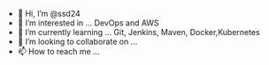 - 👋 Hi, I’m @ssd24
- 👀 I’m interested in ... DevOps and AWS 
- 🌱 I’m currently learning ... Git, Jenkins, Maven, Docker,Kubernetes
- 💞️ I’m looking to collaborate on ...
- 📫 How to reach me ...

<!---
ssd24/ssd24 is a ✨ special ✨ repository because its `README.md` (this file) appears on your GitHub profile.
You can click the Preview link to take a look at your changes.
--->
